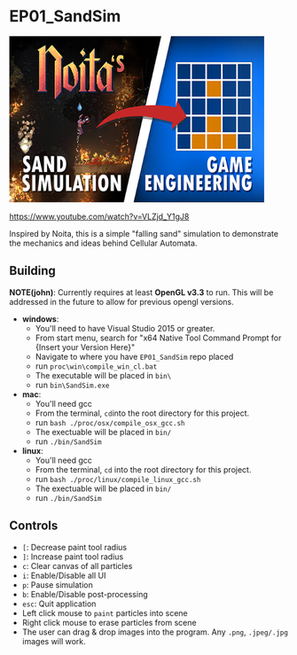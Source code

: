 # EP01_SandSim

<p align="left">
  <img width="460" height="300" src="assets/vid_thumb.png">
</p>

https://www.youtube.com/watch?v=VLZjd_Y1gJ8

Inspired by Noita, this is a simple "falling sand" simulation to demonstrate the mechanics and ideas behind Cellular Automata. 

## Building

**NOTE(john)**: Currently requires at least **OpenGL v3.3** to run. This will be addressed in the future to allow for 
          previous opengl versions. 


  - **windows**:
    - You'll need to have Visual Studio 2015 or greater.
    - From start menu, search for "x64 Native Tool Command Prompt for {Insert your Version Here}"
    - Navigate to where you have `EP01_SandSim` repo placed
    - run `proc\win\compile_win_cl.bat`
    - The executable will be placed in `bin\`
    - run `bin\SandSim.exe`
  - **mac**:
    - You'll need gcc
    - From the terminal, `cd`into the root directory for this project.
    - run `bash ./proc/osx/compile_osx_gcc.sh`
    - The exectuable will be placed in `bin/`
    - run `./bin/SandSim`
  - **linux**: 
    - You'll need gcc
    - From the terminal, `cd` into the root directory for this project.
    - run `bash ./proc/linux/compile_linux_gcc.sh`
    - The exectuable will be placed in `bin/`
    - run `./bin/SandSim`

## Controls
  - `[`: Decrease paint tool radius
  - `]`: Increase paint tool radius
  - `c`: Clear canvas of all particles
  - `i`: Enable/Disable all UI
  - `p`: Pause simulation
  - `b`: Enable/Disable post-processing
  - `esc`: Quit application
  - Left click mouse to `paint` particles into scene
  - Right click mouse to erase particles from scene
  - The user can drag & drop images into the program. Any `.png`, `.jpeg/.jpg` images will work. 

